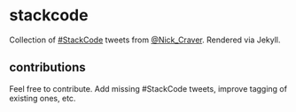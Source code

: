 # stackcode
Collection of [#StackCode](https://twitter.com/search?src=typd&q=%23StackCode%20from%3Anick_craver) tweets from [@Nick_Craver](https://twitter.com/Nick_Craver). Rendered via Jekyll.

## contributions
Feel free to contribute. Add missing #StackCode tweets, improve tagging of existing ones, etc.
